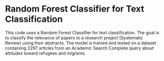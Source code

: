 # Random Forest Classifier for Text Classification
This code uses a Random Forest Classifier for text classification. The goal is to classify the relevance of papers to a research project (Systematic Review) using their abstracts. The model is trained and tested on a dataset containing 2297 articles from an Academic Search Complete query about attitudes toward refugees and migrants.